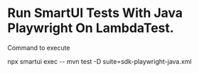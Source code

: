 # Run SmartUI Tests With Java Playwright On LambdaTest.

Command to execute

npx smartui exec -- mvn test -D suite=sdk-playwright-java.xml
